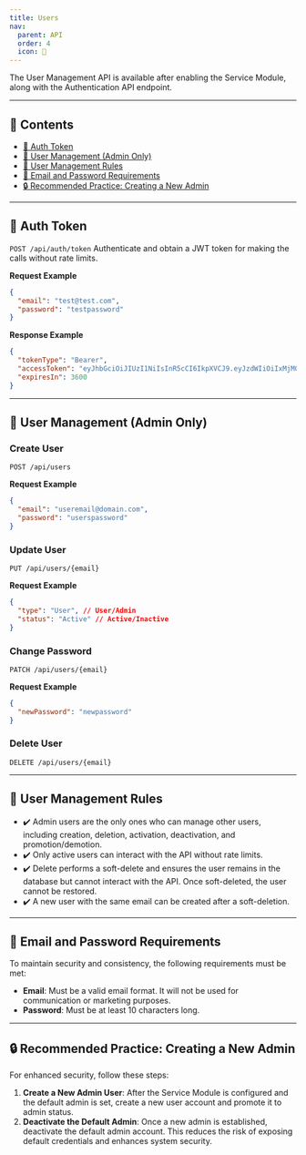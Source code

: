 ```yaml
---
title: Users
nav:
  parent: API
  order: 4
  icon: 👥
---
```


The User Management API is available after enabling the Service Module, along with the Authentication API endpoint.

---
## 📑 Contents
- [🔑 Auth Token](#-auth-token)
- [👥 User Management (Admin Only)](#-user-management-admin-only)
- [🔑 User Management Rules](#-user-management-rules)
- [📧 Email and Password Requirements](#-email-and-password-requirements)
- [🔒 Recommended Practice: Creating a New Admin](#-recommended-practice-creating-a-new-admin)

---

## 🔑 Auth Token
`POST /api/auth/token`
Authenticate and obtain a JWT token for making the calls without rate limits.

**Request Example**
```json
{
  "email": "test@test.com",
  "password": "testpassword"
}
```

**Response Example**
```json
{
  "tokenType": "Bearer",
  "accessToken": "eyJhbGciOiJIUzI1NiIsInR5cCI6IkpXVCJ9.eyJzdWIiOiIxMjM0NTY3ODkwIiwibmFtZSI6IkpvaG4gRG9lIiwiaWF0IjoxNTE2MjM5MDIyfQ.SflKxwRJSMeKKF2QT4fwpMeJf36POk6yJV_adQssw5c",
  "expiresIn": 3600
}
```

---

## 👥 User Management (Admin Only)

### Create User
`POST /api/users`

**Request Example**
```json
{
  "email": "useremail@domain.com",
  "password": "userspassword"
}
```

### Update User
`PUT /api/users/{email}`

**Request Example**
```json
{
  "type": "User", // User/Admin
  "status": "Active" // Active/Inactive
}
```

### Change Password
`PATCH /api/users/{email}`

**Request Example**
```json
{
  "newPassword": "newpassword"
}
```

### Delete User
`DELETE /api/users/{email}`

---

## 🔑 User Management Rules
- ✔️ Admin users are the only ones who can manage other users, including creation, deletion, activation, 
deactivation, and promotion/demotion.
- ✔️ Only active users can interact with the API without rate limits.
- ✔️ Delete performs a soft-delete and ensures the user remains in the database but cannot interact with the API. 
 Once soft-deleted, the user cannot be restored.
- ✔️ A new user with the same email can be created after a soft-deletion.

--- 

## 📧 Email and Password Requirements
To maintain security and consistency, the following requirements must be met:

- **Email**: Must be a valid email format. It will not be used for communication or marketing purposes.
- **Password**: Must be at least 10 characters long.

---

## 🔒 Recommended Practice: Creating a New Admin
For enhanced security, follow these steps:

1. **Create a New Admin User**: After the Service Module is configured and the default admin is set, create a new user account and promote it to admin status.
2. **Deactivate the Default Admin**: Once a new admin is established, deactivate the default admin account. This reduces the risk of exposing default credentials and enhances system security.
